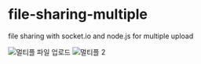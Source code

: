 # file-sharing-multiple
file sharing with socket.io and node.js for multiple upload

![멀티플 파일 업로드](https://user-images.githubusercontent.com/9676553/170033199-c74bddcd-8526-487f-a498-323444da3d9d.png)
![멀티플 2](https://user-images.githubusercontent.com/9676553/170033301-56643df8-e41b-4980-9a74-c67992f5e053.png)

